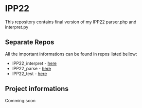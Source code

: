 # IPP22
This repository contains final version of my IPP22 parser.php and interpret.py

## Separate Repos
All the important informations can be found in repos listed bellow:
- IPP22_interpret - [here](https://github.com/martafonekVOLE/IPP22_interpret)
- IPP22_parse - [here](https://github.com/martafonekVOLE/IPP22_parser)
- IPP22_test - [here](https://github.com/martafonekVOLE/IPP22_test)

## Project informations
Comming soon
